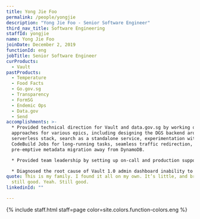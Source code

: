 ```yaml
---
title: Yong Jie Foo
permalink: /people/yongjie
description: "Yong Jie Foo - Senior Software Engineer"
third_nav_title: Software Engineering
staffId: yongjie
name: Yong Jie Foo
joinDate: December 2, 2019
functionId: eng
jobTitle: Senior Software Engineer
curProducts:
  - Vault
pastProducts:
  - Temperature
  - Food Facts
  - Go.gov.sg
  - Transparency
  - FormSG
  - Endemic Ops
  - Data.gov
  - Send
accomplishments: >-
  * Provided technical direction for Vault and data.gov.sg by working on
  approaches for various epics, including designing the DGS backend around a
  serverless stack, search as a standalone service, experimentation with
  CodeBuild Jobs for long-running tasks, seamless traffic redirection, and
  pre-emptive metadata migration away from DynamoDB.

  * Provided team leadership by setting up on-call and production support rotation model for Vault team to address knowledge silos and maintenance work distribution

  * Diagnosed the root cause of Vault 1.0 admin dashboard inability to load being the rapid expansion of audit logs and automated the transfer of API-generated logs to CloudWatch, reducing the amount of logs by 90% and restoring services back to normal. 
quote: This is my family. I found it all on my own. It’s little, and broken, but
  still good. Yeah. Still good.
linkedinId: ""

---
```


{% include staff.html staff=page color=site.colors.function-colors.eng %}
